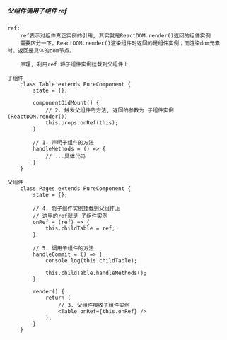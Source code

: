 ##### 父组件调用子组件 ref
    ref:
        ref表示对组件真正实例的引用, 其实就是ReactDOM.render()返回的组件实例
        需要区分一下，ReactDOM.render()渲染组件时返回的是组件实例；而渲染dom元素时，返回是具体的dom节点。
        
        原理, 利用ref 将子组件实例挂载到父组件上

    子组件
        class Table extends PureComponent {
            state = {};
            
            componentDidMount() {
                // 2. 触发父组件的方法, 返回的参数为 子组件实例(ReactDOM.render())
                this.props.onRef(this);
            }
            
            // 1. 声明子组件的方法
            handleMethods = () => {
                // ...具体代码
            }
        }
        
    父组件
        class Pages extends PureComponent {
            state = {};
            
            // 4. 将子组件实例挂载到父组件上
            // 这里的ref就是 子组件实例
            onRef = (ref) => {
                this.childTable = ref;
            }
            
            // 5. 调用子组件的方法
            handleCommit = () => {
                console.log(this.childTable);
                
                this.childTable.handleMethods();
            }
            
            render() {
                return (
                    // 3. 父组件接收子组件实例
                    <Table onRef={this.onRef} />
                );
            }
        }